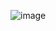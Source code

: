 ![image](https://github.com/tigrau/RPG-Inventory-Logan/assets/137622550/d06ac9fa-1ead-4009-b0f0-73ddae1fb09f)
